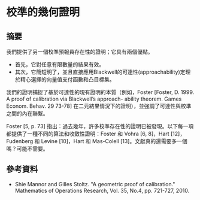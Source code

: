 # 校準的幾何證明

## 摘要

我們提供了另一個校準預報員存在性的證明；它具有兩個優點。

* 首先，它對任意有限數量的結果有效。
* 其次，它簡短明了，並且直接應用Blackwell的可達性(approachability)定理於精心選擇的向量值支付函數和凸目標集。

我們的證明捕捉了基於可達性的現有證明的本質（例如，Foster \[Foster, D. 1999. A proof of calibration via Blackwell’s approach- ability theorem. Games Econom. Behav. 29 73-78] 在二元結果情況下的證明），並強調了可達性與校準之間的內在聯繫。



Foster \[5, p. 73] 指出：過去幾年，許多校準存在性的證明已被發現。以下每一項都提供了一種不同的算法和收斂性證明：Foster 和 Vohra \[6, 8]，Hart \[12]，Fudenberg 和 Levine \[10]，Hart 和 Mas-Colell \[13]。文獻真的還需要多一個嗎？可能不需要。

## 參考資料

* Shie Mannor and Gilles Stoltz. "A geometric proof of calibration." Mathematics of Operations Research, Vol. 35, No.4, pp. 721-727, 2010.
